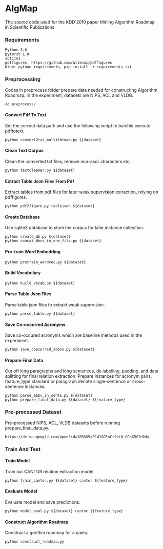 # AlgMap
The source code used for the KDD'2019 paper Mining Algorithm Roadmap in Scientific Publications.

### Requirements
```
Python 3.6
pytorch 1.0
sqlite3
pdffigures, https://github.com/allenai/pdffigures
Other python requirements, pip install -r requirements.txt
```

### Preprocessing
Codes in preprocess folder prepare data needed for constructing Algorithm Roadmap.
In the experiment, datasets are NIPS, ACL and VLDB.

```
cd preprocess/
```

#### Convert Pdf To Text
Set the correct data path and use the following script to batchly execute pdftotext.
```
python convert2txt_multithread.py ${dataset}
```
    

#### Clean Text Corpus
Clean the converted txt files, remove non-ascii characters etc. 
```
python textcleaner.py ${dataset}
```

#### Extract Table Json Files From Pdf
Extract tables from pdf files for later weak supervision extraction, relying on pdffigures.
```
python pdf2figure.py tablejson ${dataset}
```
    
#### Create Database
Use sqlite3 database to store the corpus for later instance collection.
```
python create_db.py ${dataset}
python concat_docs_in_one_file.py ${dataset}
```

#### Pre-train Word Embedding
```
python pretrain_wordvec.py ${dataset}
```
	
	
#### Build Vocabulary
```
python build_vocab.py ${dataset}
```
    


#### Parse Table Json Files
Parse table json files to extract weak supervision.
```
python parse_table.py ${dataset}
```
	
#### Save Co-occurred Acronyms
Save co-occured acronyms which are baseline methods used in the experiment.
```
python save_coocurred_abbvs.py ${dataset}
```
    

#### Prepare Final Data
Cut off long paragraphs and long sentences, do labelling, padding, 
and data splitting for final relation extraction. Prepare instances for acronym pairs, feature_type standard or paragraph 
denote single-sentence or cross-sentence instances.
```
python parse_abbv_in_sents.py ${dataset}
python prepare_final_data.py ${dataset} ${feature_type}
```

### Pre-processed Dataset
Pre-processed NIPS, ACL, VLDB datasets before running prepare_final_data.py.
```
https://drive.google.com/open?id=1R00G5xP141SO5oCt9zL8-COsX5G2H8dy
```


### Train And Test

#### Train Model
Train our CANTOR relation extraction model.
```
python train_cantor.py ${dataset} cantor ${feature_type}
```
    
#### Evaluate Model
Evaluate model and save predictions.
```
python model_eval.py ${dataset} cantor ${feature_type}
```

#### Construct Algorithm Roadmap
Construct algorithm roadmap for a query.
```
python construct_roadmap.py 
```